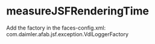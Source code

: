 # measureJSFRenderingTime

Add the factory in the faces-config.xml:
<factory>
      <view-declaration-language-factory>
        com.daimler.afab.jsf.exception.VdlLoggerFactory
      </view-declaration-language-factory>
  </factory>
